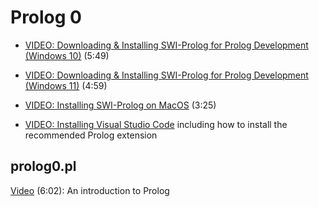 # Prolog 0

- [VIDEO: Downloading & Installing SWI-Prolog for Prolog Development (Windows 10)](https://youtu.be/FE1d5vauTlU) (5:49)
- [VIDEO: Downloading & Installing SWI-Prolog for Prolog Development (Windows 11)](https://youtu.be/WegA56sLi5U) (4:59)
- [VIDEO: Installing SWI-Prolog on MacOS](https://youtu.be/KZJDEiFvABk) (3:25)

- [VIDEO: Installing Visual Studio Code](3:47) including how to install the recommended Prolog extension

## prolog0.pl

[Video](https://youtu.be/4R-lBsQhUeM) (6:02): An introduction to Prolog
